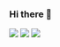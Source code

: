 ### Hi there 👋

<!--
**lucaskjjj/Lucaskjjj** is a ✨ _special_ ✨ repository because its `README.md` (this file) appears on your GitHub profile.

Here are some ideas to get you started:

- 🔭 I’m currently working on ...
- 🌱 I’m currently learning ...
- 👯 I’m looking to collaborate on ...
- 🤔 I’m looking for help with ...
- 💬 Ask me about ...
- 📫 How to reach me: ...
- 😄 Pronouns: ...
- ⚡ Fun fact: ...
-->
![](https://media.tenor.com/hNPBGV3XVbsAAAAM/funny-dance.gif)
![](https://media.tenor.com/itya6OL7kh8AAAAd/super4k-hd-ultra.gif)
![](https://i.gifer.com/origin/f9/f90fc85cf18e351c565692dcb1c0feeb_w200.gif)
